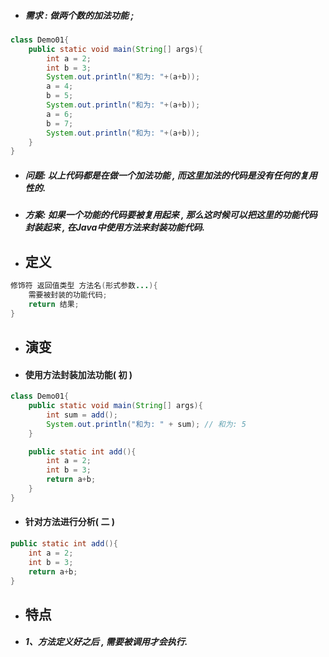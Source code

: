 * ##### 需求 : 做两个数的加法功能 ;

```java
class Demo01{
    public static void main(String[] args){
        int a = 2;
        int b = 3;
        System.out.println("和为: "+(a+b));
        a = 4;
        b = 5;
        System.out.println("和为: "+(a+b));
        a = 6;
        b = 7;
        System.out.println("和为: "+(a+b));
    }
}
```

* ##### 问题: 以上代码都是在做一个加法功能 , 而这里加法的代码是没有任何的复用性的.
* ##### 方案: 如果一个功能的代码要被复用起来 , 那么这时候可以把这里的功能代码封装起来 , 在Java中使用方法来封装功能代码.
* ## 定义

```java
修饰符 返回值类型 方法名(形式参数...){
    需要被封装的功能代码;
    return 结果;
}
```

* ## 演变
* #### 使用方法封装加法功能\( 初 \)

```java
class Demo01{
    public static void main(String[] args){
        int sum = add();
        System.out.println("和为: " + sum); // 和为: 5
    }

    public static int add(){
        int a = 2;
        int b = 3;
        return a+b;
    }
}
```

* #### 针对方法进行分析\( 二 \)

```java
public static int add(){
    int a = 2;
    int b = 3;
    return a+b;
}
```

* ## 特点
* ##### 1、方法定义好之后 , 需要被调用才会执行.

```java

```

#### 



